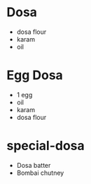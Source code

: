 # Dosa

* dosa flour
* karam
* oil

# Egg Dosa

* 1 egg
* oil
* karam
* dosa flour

# special-dosa

* Dosa batter
* Bombai chutney

